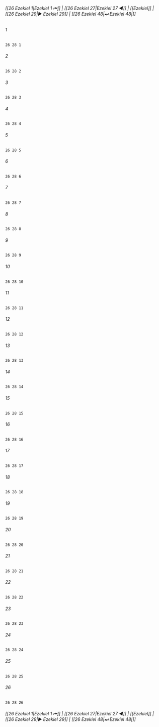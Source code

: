 
###### [[26 Ezekiel 1|Ezekiel 1 ⏮]] | [[26 Ezekiel 27|Ezekiel 27 ◀]] | [[Ezekiel]] | [[26 Ezekiel 29|▶ Ezekiel 29]] | [[26 Ezekiel 48|⏭ Ezekiel 48|]]

###### 1
``` verse
26 28 1 
```
###### 2
``` verse
26 28 2 
```
###### 3
``` verse
26 28 3 
```
###### 4
``` verse
26 28 4 
```
###### 5
``` verse
26 28 5 
```
###### 6
``` verse
26 28 6 
```
###### 7
``` verse
26 28 7 
```
###### 8
``` verse
26 28 8 
```
###### 9
``` verse
26 28 9 
```
###### 10
``` verse
26 28 10 
```
###### 11
``` verse
26 28 11 
```
###### 12
``` verse
26 28 12 
```
###### 13
``` verse
26 28 13 
```
###### 14
``` verse
26 28 14 
```
###### 15
``` verse
26 28 15 
```
###### 16
``` verse
26 28 16 
```
###### 17
``` verse
26 28 17 
```
###### 18
``` verse
26 28 18 
```
###### 19
``` verse
26 28 19 
```
###### 20
``` verse
26 28 20 
```
###### 21
``` verse
26 28 21 
```
###### 22
``` verse
26 28 22 
```
###### 23
``` verse
26 28 23 
```
###### 24
``` verse
26 28 24 
```
###### 25
``` verse
26 28 25 
```
###### 26
``` verse
26 28 26 
```

###### [[26 Ezekiel 1|Ezekiel 1 ⏮]] | [[26 Ezekiel 27|Ezekiel 27 ◀]] | [[Ezekiel]] | [[26 Ezekiel 29|▶ Ezekiel 29]] | [[26 Ezekiel 48|⏭ Ezekiel 48|]]

